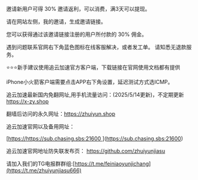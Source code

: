 邀请新用户可得 30% 邀请返利，可以消费，满3天可以提现。

请在网站左侧，我的邀请，生成邀请链接。

您可以获得通过该邀请链接注册的用户所付款的 30% 佣金。

遇到问题联系官网右下角蓝色图标在线客服解决，或者发工单。 请知悉无退款服务。

⭐️⭐️⭐️新手建议使用追云加速官方客户端，下载链接在官网使用文档都有提供



iPhone小火箭客户端需要点击APP右下角设置，延迟测试方式选ICMP。

追云加速最新国内免翻网址,用手机流量访问：(2025/5/14更新)，不定期更新
https://x-zy.shop


翻墙后访问的永久网址：https://zhuiyun.shop

追云加速官网以及备用网址：

[[https://https://sub.chasing.sbs:21600
]()](https://sub.chasing.sbs:21600)

追云加速官网地址防失联发布页： https://github.com/zhuiyunjiasu

请加入我们的TG电报群群组:[https://t.me/feiniaoyunjichang](https://t.me/zhuiyunjiasu666)
